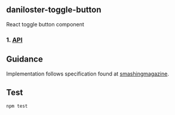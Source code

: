 daniloster-toggle-button
------------------------
React toggle button component

### 1. [API](COMPONENTS_INTERFACE.md)

## Guidance
Implementation follows specification found at [smashingmagazine](https://www.smashingmagazine.com/2017/09/building-inclusive-toggle-buttons/).

## Test
```
npm test
```
